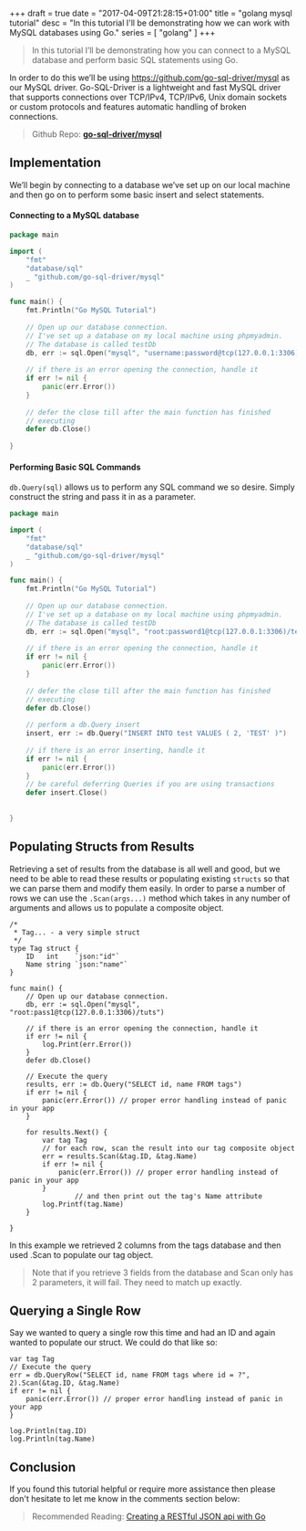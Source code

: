 +++
draft = true
date = "2017-04-09T21:28:15+01:00"
title = "golang mysql tutorial"
desc = "In this tutorial I'll be demonstrating how we can work with MySQL databases using Go."
series = [ "golang" ]
+++

> In this tutorial I’ll be demonstrating how you can connect to a MySQL database and perform basic SQL statements using Go.

In order to do this we’ll be using <a href=”https://github.com/go-sql-driver/mysql”>https://github.com/go-sql-driver/mysql</a> as our MySQL driver. Go-SQL-Driver is a lightweight and fast MySQL driver that supports connections over TCP/IPv4, TCP/IPv6, Unix domain sockets or custom protocols and features automatic handling of broken connections.

> Github Repo: **[go-sql-driver/mysql](https://github.com/go-sql-driver/mysql)**

## Implementation

We’ll begin by connecting to a database we’ve set up on our local machine and then go on to perform some basic insert and select statements.

#### Connecting to a MySQL database

~~~go
package main

import (
    "fmt"
    "database/sql"
    _ "github.com/go-sql-driver/mysql"
)

func main() {
    fmt.Println("Go MySQL Tutorial")
    
    // Open up our database connection.
    // I've set up a database on my local machine using phpmyadmin.
    // The database is called testDb
    db, err := sql.Open("mysql", "username:password@tcp(127.0.0.1:3306)/test")
    
    // if there is an error opening the connection, handle it
    if err != nil {
        panic(err.Error())
    }
    
    // defer the close till after the main function has finished
    // executing 
    defer db.Close()
    
}
~~~

<h4>Performing Basic SQL Commands</h4>

```db.Query(sql)``` allows us to perform any SQL command we so desire. Simply construct the string and pass it in as a parameter.

~~~go
package main

import (
    "fmt"
    "database/sql"
    _ "github.com/go-sql-driver/mysql"
)

func main() {
    fmt.Println("Go MySQL Tutorial")
    
    // Open up our database connection.
    // I've set up a database on my local machine using phpmyadmin.
    // The database is called testDb
    db, err := sql.Open("mysql", "root:password1@tcp(127.0.0.1:3306)/test")
    
    // if there is an error opening the connection, handle it
    if err != nil {
        panic(err.Error())
    }
    
    // defer the close till after the main function has finished
    // executing 
    defer db.Close()
    
    // perform a db.Query insert 
    insert, err := db.Query("INSERT INTO test VALUES ( 2, 'TEST' )")
    
    // if there is an error inserting, handle it
    if err != nil {
        panic(err.Error())
    }
    // be careful deferring Queries if you are using transactions
    defer insert.Close()
    
    
}
~~~

## Populating Structs from Results

Retrieving a set of results from the database is all well and good, but we need to be able to read these results or populating existing ```structs``` so that we can parse them and modify them easily. In order to parse a number of rows we can use the ```.Scan(args...)``` method which takes in any number of arguments and allows us to populate a composite object.

~~~
/*
 * Tag... - a very simple struct
 */
type Tag struct {
	ID   int    `json:"id"`
	Name string `json:"name"`
}
~~~

~~~
func main() {
	// Open up our database connection.
	db, err := sql.Open("mysql", "root:pass1@tcp(127.0.0.1:3306)/tuts")

	// if there is an error opening the connection, handle it
	if err != nil {
		log.Print(err.Error())
	}
	defer db.Close()

	// Execute the query
	results, err := db.Query("SELECT id, name FROM tags")
	if err != nil {
		panic(err.Error()) // proper error handling instead of panic in your app
	}

	for results.Next() {
		var tag Tag
		// for each row, scan the result into our tag composite object
		err = results.Scan(&tag.ID, &tag.Name)
		if err != nil {
			panic(err.Error()) // proper error handling instead of panic in your app
		}
                // and then print out the tag's Name attribute
		log.Printf(tag.Name)
	}

}
~~~

In this example we retrieved 2 columns from the tags database and then used .Scan to populate our tag object. 

> Note that if you retrieve 3 fields from the database and Scan only has 2 parameters, it will fail. They need to match up exactly.

## Querying a Single Row

Say we wanted to query a single row this time and had an ID and again wanted to populate our struct. We could do that like so:

~~~
var tag Tag
// Execute the query
err = db.QueryRow("SELECT id, name FROM tags where id = ?", 2).Scan(&tag.ID, &tag.Name)
if err != nil {
	panic(err.Error()) // proper error handling instead of panic in your app
}

log.Println(tag.ID)
log.Println(tag.Name)
~~~

## Conclusion

If you found this tutorial helpful or require more assistance then please don't hesitate to let me know in the comments section below:

> Recommended Reading: [Creating a RESTful JSON api with Go](https://tutorialedge.net/creating-simple-restful-json-api-with-go)